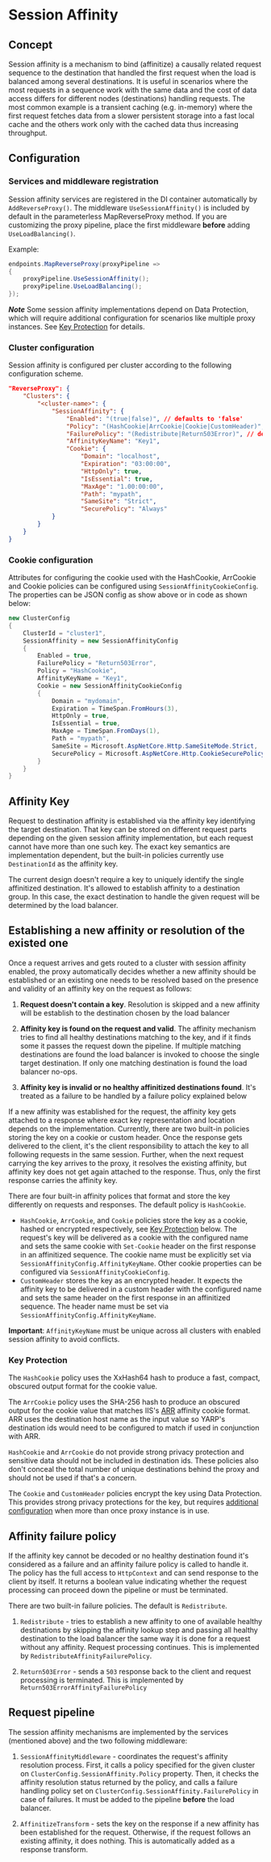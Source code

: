 # Session Affinity

## Concept
Session affinity is a mechanism to bind (affinitize) a causally related request sequence to the destination that handled the first request when the load is balanced among several destinations. It is useful in scenarios where the most requests in a sequence work with the same data and the cost of data access differs for different nodes (destinations) handling requests. The most common example is a transient caching (e.g. in-memory) where the first request fetches data from a slower persistent storage into a fast local cache and the others work only with the cached data thus increasing throughput.

## Configuration
### Services and middleware registration
Session affinity services are registered in the DI container automatically by `AddReverseProxy()`. The middleware `UseSessionAffinity()` is included by default in the parameterless MapReverseProxy method. If you are customizing the proxy pipeline, place the first middleware **before** adding `UseLoadBalancing()`.

Example:
```C#
endpoints.MapReverseProxy(proxyPipeline =>
{
    proxyPipeline.UseSessionAffinity();
    proxyPipeline.UseLoadBalancing();
});
```

***Note*** Some session affinity implementations depend on Data Protection, which will require additional configuration for scenarios like multiple proxy instances. See [Key Protection](#key-protection) for details.

### Cluster configuration
Session affinity is configured per cluster according to the following configuration scheme.
```JSON
"ReverseProxy": {
    "Clusters": {
        "<cluster-name>": {
            "SessionAffinity": {
                "Enabled": "(true|false)", // defaults to 'false'
                "Policy": "(HashCookie|ArrCookie|Cookie|CustomHeader)", // defaults to 'HashCookie'
                "FailurePolicy": "(Redistribute|Return503Error)", // defaults to 'Redistribute'
                "AffinityKeyName": "Key1",
                "Cookie": {
                    "Domain": "localhost",
                    "Expiration": "03:00:00",
                    "HttpOnly": true,
                    "IsEssential": true,
                    "MaxAge": "1.00:00:00",
                    "Path": "mypath",
                    "SameSite": "Strict",
                    "SecurePolicy": "Always"
            }
        }
    }
}
```

### Cookie configuration
Attributes for configuring the cookie used with the HashCookie, ArrCookie and Cookie policies can be configured using `SessionAffinityCookieConfig`. The properties can be JSON config as show above or in code as shown below:
```C#
new ClusterConfig
{
    ClusterId = "cluster1",
    SessionAffinity = new SessionAffinityConfig
    {
        Enabled = true,
        FailurePolicy = "Return503Error",
        Policy = "HashCookie",
        AffinityKeyName = "Key1",
        Cookie = new SessionAffinityCookieConfig
        {
            Domain = "mydomain",
            Expiration = TimeSpan.FromHours(3),
            HttpOnly = true,
            IsEssential = true,
            MaxAge = TimeSpan.FromDays(1),
            Path = "mypath",
            SameSite = Microsoft.AspNetCore.Http.SameSiteMode.Strict,
            SecurePolicy = Microsoft.AspNetCore.Http.CookieSecurePolicy.SameAsRequest
        }
    }    
}
```

## Affinity Key
Request to destination affinity is established via the affinity key identifying the target destination. That key can be stored on different request parts depending on the given session affinity implementation, but each request cannot have more than one such key. The exact key semantics are implementation dependent, but the built-in policies currently use `DestinationId` as the affinity key.

The current design doesn't require a key to uniquely identify the single affinitized destination. It's allowed to establish affinity to a destination group. In this case, the exact destination to handle the given request will be determined by the load balancer.

## Establishing a new affinity or resolution of the existed one
Once a request arrives and gets routed to a cluster with session affinity enabled, the proxy automatically decides whether a new affinity should be established or an existing one needs to be resolved based on the presence and validity of an affinity key on the request as follows:
1. **Request doesn't contain a key**. Resolution is skipped and a new affinity will be establish to the destination chosen by the load balancer

2. **Affinity key is found on the request and valid**. The affinity mechanism tries to find all healthy destinations matching to the key, and if it finds some it passes the request down the pipeline. If multiple matching destinations are found the load balancer is invoked to choose the single target destination. If only one matching destination is found the load balancer no-ops.

3. **Affinity key is invalid or no healthy affinitized destinations found**. It's treated as a failure to be handled by a failure policy explained below

If a new affinity was established for the request, the affinity key gets attached to a response where exact key representation and location depends on the implementation. Currently, there are two built-in policies storing the key on a cookie or custom header. Once the response gets delivered to the client, it's the client responsibility to attach the key to all following requests in the same session. Further, when the next request carrying the key arrives to the proxy, it resolves the existing affinity, but affinity key does not get again attached to the response. Thus, only the first response carries the affinity key.

There are four built-in affinity polices that format and store the key differently on requests and responses. The default policy is `HashCookie`.
- `HashCookie`, `ArrCookie`, and `Cookie` policies store the key as a cookie, hashed or encrypted respectively, see [Key Protection](#key-protection) below. The request's key will be delivered as a cookie with the configured name and sets the same cookie with `Set-Cookie` header on the first response in an affinitized sequence. The cookie name must be explicitly set via `SessionAffinityConfig.AffinityKeyName`. Other cookie properties can be configured via `SessionAffinityCookieConfig`.
- `CustomHeader` stores the key as an encrypted header. It expects the affinity key to be delivered in a custom header with the configured name and sets the same header on the first response in an affinitized sequence. The header name must be set via `SessionAffinityConfig.AffinityKeyName`.

**Important**: `AffinityKeyName` must be unique across all clusters with enabled session affinity to avoid conflicts.

### Key Protection

The `HashCookie` policy uses the XxHash64 hash to produce a fast, compact, obscured output format for the cookie value.

The `ArrCookie` policy uses the SHA-256 hash to produce an obscured output for the cookie value that matches IIS's [ARR](https://www.iis.net/downloads/microsoft/application-request-routing) affinity cookie format. ARR uses the destination host name as the input value so YARP's destination ids would need to be configured to match if used in conjunction with ARR. 

`HashCookie` and `ArrCookie` do not provide strong privacy protection and sensitive data should not be included in destination ids. These policies also don't conceal the total number of unique destinations behind the proxy and should not be used if that's a concern.

The `Cookie` and `CustomHeader` policies encrypt the key using Data Protection. This provides strong privacy protections for the key, but requires [additional configuration](https://learn.microsoft.com/aspnet/core/security/data-protection/configuration/overview) when more than once proxy instance is in use.

## Affinity failure policy
If the affinity key cannot be decoded or no healthy destination found it's considered as a failure and an affinity failure policy is called to handle it. The policy has the full access to `HttpContext` and can send response to the client by itself. It returns a boolean value indicating whether the request processing can proceed down the pipeline or must be terminated.

There are two built-in failure policies.  The default is `Redistribute`.
1. `Redistribute` - tries to establish a new affinity to one of available healthy destinations by skipping the affinity lookup step and passing all healthy destination to the load balancer the same way it is done for a request without any affinity. Request processing continues. This is implemented by `RedistributeAffinityFailurePolicy`.

2. `Return503Error` - sends a `503` response back to the client and request processing is terminated. This is implemented by `Return503ErrorAffinityFailurePolicy`

## Request pipeline
The session affinity mechanisms are implemented by the services (mentioned above) and the two following middleware:
1. `SessionAffinityMiddleware` - coordinates the request's affinity resolution process. First, it calls a policy specified for the given cluster on `ClusterConfig.SessionAffinity.Policy` property. Then, it checks the affinity resolution status returned by the policy, and calls a failure handling policy set on `ClusterConfig.SessionAffinity.FailurePolicy` in case of failures. It must be added to the pipeline **before** the load balancer.

2. `AffinitizeTransform` - sets the key on the response if a new affinity has been established for the request. Otherwise, if the request follows an existing affinity, it does nothing. This is automatically added as a response transform.
